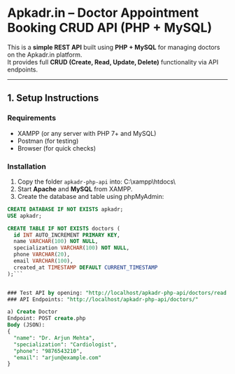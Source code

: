 # Apkadr.in – Doctor Appointment Booking CRUD API (PHP + MySQL)

This is a **simple REST API** built using **PHP + MySQL** for managing doctors on the Apkadr.in platform.  
It provides full **CRUD (Create, Read, Update, Delete)** functionality via API endpoints.

---

## 1. Setup Instructions

### Requirements
- XAMPP (or any server with PHP 7+ and MySQL)
- Postman (for testing)
- Browser (for quick checks)

### Installation
1. Copy the folder `apkadr-php-api` into: C:\xampp\htdocs\
2. Start **Apache** and **MySQL** from XAMPP.
3. Create the database and table using phpMyAdmin:

```sql
CREATE DATABASE IF NOT EXISTS apkadr;
USE apkadr;

CREATE TABLE IF NOT EXISTS doctors (
  id INT AUTO_INCREMENT PRIMARY KEY,
  name VARCHAR(100) NOT NULL,
  specialization VARCHAR(100) NOT NULL,
  phone VARCHAR(20),
  email VARCHAR(100),
  created_at TIMESTAMP DEFAULT CURRENT_TIMESTAMP
);```


### Test API by opening: "http://localhost/apkadr-php-api/doctors/read.php"
### API Endpoints: "http://localhost/apkadr-php-api/doctors/"

a) Create Doctor
Endpoint: POST create.php
Body (JSON):
{
  "name": "Dr. Arjun Mehta",
  "specialization": "Cardiologist",
  "phone": "9876543210",
  "email": "arjun@example.com"
}
